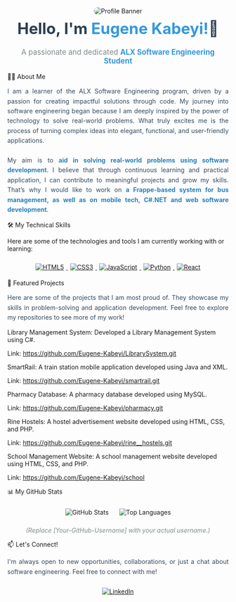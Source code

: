 <!--
✨ ALX Software Engineering GitHub Profile README Template ✨

This template is designed to help you create a professional and engaging GitHub profile.
It uses a combination of Markdown and HTML to add compelling formatting and style.

Feel free to customize the colors, text, and structure to match your personal brand!
Just replace the placeholder text and links with your own information.
-->

<div align="center">
<img src="https://avatars.githubusercontent.com/u/104126948?v=4" alt="Profile Banner" style="border-radius: 12px; max-width: 100%; height: auto;">
<h1 style="color: #2c3e50; margin-top: 10px; font-size: 2.5em; font-weight: bold;">Hello, I'm <span style="color: #3498db;">Eugene Kabeyi!</span>👋</h1>
<p style="color: #7f8c8d; font-size: 1.2em;">A passionate and dedicated <span style="color: #3498db; font-weight: bold;">ALX Software Engineering Student</span></p>
</div>

👨‍💻 About Me
<p style="text-align: justify; line-height: 1.6; color: #34495e;">
I am a learner of the ALX Software Engineering program, driven by a passion for creating impactful solutions through code. My journey into software engineering began because I am deeply inspired by the power of technology to solve real-world problems. What truly excites me is the process of turning complex ideas into elegant, functional, and user-friendly applications.
<br><br>
My aim is to <span style="font-weight: bold; color: #2980b9;">aid in solving real-world problems using software development</span>. I believe that through continuous learning and practical application, I can contribute to meaningful projects and grow my skills. That’s why I would like to work on <span style="font-weight: bold; color: #2980b9;">a Frappe-based system for bus management, as well as on mobile tech, C#.NET and web software development</span>.
</p>

🛠️ My Technical Skills
<p>
Here are some of the technologies and tools I am currently working with or learning:
</p>

<div align="center" style="margin-top: 20px;">
<!-- Replace these with your own skill badges from shields.io or other badge services -->
<a href="https://www.w3.org/html/" target="_blank">
<img src="https://www.google.com/search?q=https://img.shields.io/badge/HTML5-E34F26%3Fstyle%3Dfor-the-badge%26logo%3Dhtml5%26logoColor%3Dwhite" alt="HTML5" style="margin: 5px;">
</a>
<a href="https://www.w3schools.com/css/" target="_blank">
<img src="https://www.google.com/search?q=https://img.shields.io/badge/CSS3-1572B6%3Fstyle%3Dfor-the-badge%26logo%3Dcss3%26logoColor%3Dwhite" alt="CSS3" style="margin: 5px;">
</a>
<a href="https://developer.mozilla.org/en-US/docs/Web/JavaScript" target="_blank">
<img src="https://www.google.com/search?q=https://img.shields.io/badge/JavaScript-F7DF1E%3Fstyle%3Dfor-the-badge%26logo%3Djavascript%26logoColor%3Dblack" alt="JavaScript" style="margin: 5px;">
</a>
<a href="https://www.python.org" target="_blank">
<img src="https://www.google.com/search?q=https://img.shields.io/badge/Python-3776AB%3Fstyle%3Dfor-the-badge%26logo%3Dpython%26logoColor%3Dwhite" alt="Python" style="margin: 5px;">
</a>
<a href="https://react.dev/" target="_blank">
<img src="https://www.google.com/search?q=https://img.shields.io/badge/React-61DAFB%3Fstyle%3Dfor-the-badge%26logo%3Dreact%26logoColor%3Dblack" alt="React" style="margin: 5px;">
</a>
</div>

🚀 Featured Projects
<p style="text-align: justify; line-height: 1.6; color: #34495e;">
Here are some of the projects that I am most proud of. They showcase my skills in problem-solving and application development. Feel free to explore my repositories to see more of my work!
</p>

Library Management System: Developed a Library Management System using C#.

Link: <a href="https://github.com/Eugene-Kabeyi/LibrarySystem.git" target="_blank">https://github.com/Eugene-Kabeyi/LibrarySystem.git</a>

SmartRail: A train station mobile application developed using Java and XML.

Link: <a href="https://github.com/Eugene-Kabeyi/smartrail.git" target="_blank">https://github.com/Eugene-Kabeyi/smartrail.git</a>

Pharmacy Database: A pharmacy database developed using MySQL.

Link: <a href="https://github.com/Eugene-Kabeyi/pharmacy.git" target="_blank">https://github.com/Eugene-Kabeyi/pharmacy.git</a>

Rine Hostels: A hostel advertisement website developed using HTML, CSS, and PHP.

Link: <a href="https://github.com/Eugene-Kabeyi/rine__hostels.git" target="_blank">https://github.com/Eugene-Kabeyi/rine__hostels.git</a>

School Management Website: A school management website developed using HTML, CSS, and PHP.

Link: <a href="https://github.com/Eugene-Kabeyi/school" target="_blank">https://github.com/Eugene-Kabeyi/school</a>

📊 My GitHub Stats
<div align="center">
<!-- GitHub Stats Card -->
<img src="https://www.google.com/search?q=https://github-readme-stats.vercel.app/api%3Fusername%3DEugene-Kabeyi%26show_icons%3Dtrue%26theme%3Dbuefy%26hide_border%3Dtrue%26rank_icon%3Dgithub" alt="GitHub Stats" style="margin: 10px;"/>
<!-- Top Languages Card -->
<img src="https://www.google.com/search?q=https://github-readme-stats.vercel.app/api/top-langs/%3Fusername%3DEugene-Kabeyi%26layout%3Dcompact%26theme%3Dbuefy%26hide_border%3Dtrue" alt="Top Languages" style="margin: 10px;"/>
</div>
<p style="text-align: center; color: #7f8c8d; font-style: italic;">
(Replace [Your-GitHub-Username] with your actual username.)
</p>

📫 Let's Connect!
<p style="text-align: justify; line-height: 1.6; color: #34495e;">
I'm always open to new opportunities, collaborations, or just a chat about software engineering. Feel free to connect with me!
</p>

<div align="center" style="margin-top: 20px;">
<!-- LinkedIn -->
<a href="https://www.google.com/search?q=https://linkedin.com/in/eugenekabeyi" target="_blank">
<img src="https://www.google.com/search?q=https://img.shields.io/badge/LinkedIn-0077B5%3Fstyle%3Dfor-the-badge%26logo%3Dlinkedin%26logoColor%3Dwhite" alt="LinkedIn" style="margin: 5px;"/>
</a>
